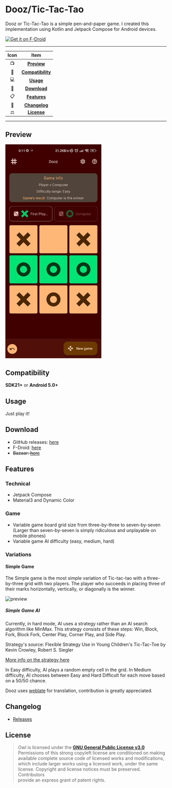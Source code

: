 # Dooz/Tic-Tac-Tao

Dooz or Tic-Tac-Tao is a simple pen-and-paper game. I created this implementation using Kotlin and
Jetpack Compose for Android devices.

[<img src="https://fdroid.gitlab.io/artwork/badge/get-it-on.png"
    alt="Get it on F-Droid"
    height="80">](https://f-droid.org/packages/io.github.yamin8000.dooz)

---

| Icon |                Item                 |
|:----:|:-----------------------------------:|
|  📺  |       [**Preview**](#Preview)       |
|  📱  | [**Compatibility**](#Compatibility) |
|  💻  |         [**Usage**](#Usage)         |
|  📩  |      [**Download**](#Download)      |
|  📋  |      [**Features**](#Features)      |
|  🧾  |     [**Changelog**](#Changelog)     |
|  ⚖️  |       [**License**](#License)       |

---

## Preview

<img src="./fastlane/metadata/android/en-US/images/phoneScreenshots/1.jpg" alt="preview" width="300"/>

## Compatibility

**SDK21+** or **Android 5.0+**

## Usage

Just play it!

## Download

- GitHub releases: [here](https://github.com/yamin8000/Dooz/releases)
- F-Droid: [here](https://f-droid.org/packages/io.github.yamin8000.dooz)
- ~~Bazaar: [here](https://cafebazaar.ir/app/io.github.yamin8000.dooz)~~

## Features

### Technical

- Jetpack Compose
- Material3 and Dynamic Color

### Game

- Variable game board grid size from three-by-three to seven-by-seven (Larger than seven-by-seven is
  simply ridiculous and unplayable on mobile phones)
- Variable game AI difficulty (easy, medium, hard)

### Variations

#### Simple Game

The Simple game is the most simple variation of Tic-tac-tao with a three-by-three grid with two
players. The player who succeeds in placing three of their marks horizontally, vertically, or
diagonally is the winner.

<img src="https://upload.wikimedia.org/wikipedia/commons/3/32/Tic_tac_toe.svg" alt="preview" width="200"/>

##### Simple Game AI

Currently, in hard mode, AI uses a strategy rather than an AI search algorithm like MinMax. This
strategy consists of these steps: Win, Block, Fork, Block Fork, Center Play, Corner Play, and Side
Play.

Strategy's source: Flexible Strategy Use in Young Children's Tic-Tac-Toe by Kevin Crowley, Robert S.
Siegler

[More info on the strategy here](https://onlinelibrary.wiley.com/doi/abs/10.1207/s15516709cog1704_3)

In Easy difficulty, AI plays a random empty cell in the grid. In Medium difficulty, AI chooses
between Easy and Hard Difficult for each move based on a 50/50 chance.

Dooz uses [weblate](https://hosted.weblate.org/engage/dooz/) for translation, contribution is greatly appreciated.

## Changelog

- [Releases](https://github.com/yamin8000/Dooz/releases)

## License

> Owl is licensed under the **[GNU General Public License v3.0](./LICENSE)**  
> Permissions of this strong copyleft license are conditioned on making  
> available complete source code of licensed works and modifications,  
> which include larger works using a licensed work, under the same  
> license. Copyright and license notices must be preserved. Contributors  
> provide an express grant of patent rights.

